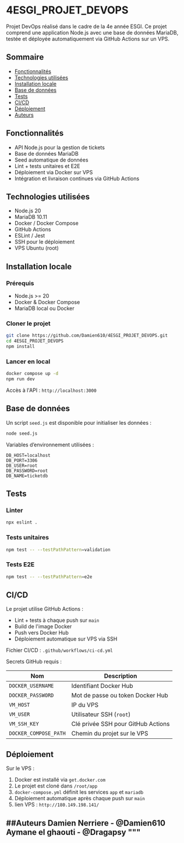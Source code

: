 # 4ESGI_PROJET_DEVOPS

Projet DevOps réalisé dans le cadre de la 4e année ESGI.
Ce projet comprend une application Node.js avec une base de données MariaDB, testée et déployée automatiquement via GitHub Actions sur un VPS.

## Sommaire

- [Fonctionnalités](#fonctionnalités)
- [Technologies utilisées](#technologies-utilisées)
- [Installation locale](#installation-locale)
- [Base de données](#base-de-données)
- [Tests](#tests)
- [CI/CD](#cicd)
- [Déploiement](#déploiement)
- [Auteurs](#auteurs)

## Fonctionnalités

- API Node.js pour la gestion de tickets
- Base de données MariaDB
- Seed automatique de données
- Lint + tests unitaires et E2E
- Déploiement via Docker sur VPS
- Intégration et livraison continues via GitHub Actions

## Technologies utilisées

- Node.js 20
- MariaDB 10.11
- Docker / Docker Compose
- GitHub Actions
- ESLint / Jest
- SSH pour le déploiement
- VPS Ubuntu (root)

## Installation locale

### Prérequis

- Node.js >= 20
- Docker & Docker Compose
- MariaDB local ou Docker

### Cloner le projet

```bash
git clone https://github.com/Damien610/4ESGI_PROJET_DEVOPS.git
cd 4ESGI_PROJET_DEVOPS
npm install
```

### Lancer en local

```bash
docker compose up -d
npm run dev
```

Accès à l'API : `http://localhost:3000`

## Base de données

Un script `seed.js` est disponible pour initialiser les données :

```bash
node seed.js
```

Variables d’environnement utilisées :

```env
DB_HOST=localhost
DB_PORT=3306
DB_USER=root
DB_PASSWORD=root
DB_NAME=ticketdb
```

## Tests

### Linter

```bash
npx eslint .
```

### Tests unitaires

```bash
npm test -- --testPathPattern=validation
```

### Tests E2E

```bash
npm test -- --testPathPattern=e2e
```

## CI/CD

Le projet utilise GitHub Actions :

- Lint + tests à chaque push sur `main`
- Build de l'image Docker
- Push vers Docker Hub
- Déploiement automatique sur VPS via SSH

Fichier CI/CD : `.github/workflows/ci-cd.yml`

Secrets GitHub requis :


| Nom                   | Description                          |
| --------------------- | ------------------------------------ |
| `DOCKER_USERNAME`     | Identifiant Docker Hub               |
| `DOCKER_PASSWORD`     | Mot de passe ou token Docker Hub     |
| `VM_HOST`             | IP du VPS                            |
| `VM_USER`             | Utilisateur SSH (`root`)             |
| `VM_SSH_KEY`          | Clé privée SSH pour GitHub Actions |
| `DOCKER_COMPOSE_PATH` | Chemin du projet sur le VPS          |

## Déploiement

Sur le VPS :

1. Docker est installé via `get.docker.com`
2. Le projet est cloné dans `/root/app`
3. `docker-compose.yml` définit les services `app` et `mariadb`
4. Déploiement automatique après chaque push sur `main`
5. lien VPS : `http://180.149.198.141/`

##Auteurs
Damien Nerriere - @Damien610
Aymane el ghaouti - @Dragapsy 
"""
---
